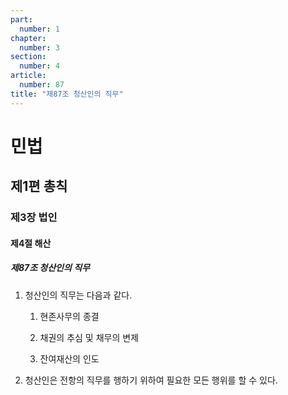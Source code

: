 ```yaml
---
part:
  number: 1
chapter:
  number: 3
section:
  number: 4
article:
  number: 87
title: "제87조 청산인의 직무"
---
```

# 민법

## 제1편 총칙

### 제3장 법인

#### 제4절 해산

##### 제87조 청산인의 직무

1. 청산인의 직무는 다음과 같다.

    1. 현존사무의 종결

    2. 채권의 추심 및 채무의 변제

    3. 잔여재산의 인도

2. 청산인은 전항의 직무를 행하기 위하여 필요한 모든 행위를 할 수 있다.
